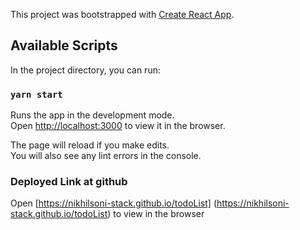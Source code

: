 This project was bootstrapped with [Create React App](https://github.com/facebook/create-react-app).

## Available Scripts

In the project directory, you can run:

### `yarn start`

Runs the app in the development mode.<br />
Open [http://localhost:3000](http://localhost:3000) to view it in the browser.

The page will reload if you make edits.<br />
You will also see any lint errors in the console.

### Deployed Link at github

Open [https://nikhilsoni-stack.github.io/todoList] (https://nikhilsoni-stack.github.io/todoList) to view in the browser
